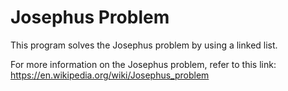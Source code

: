 # Josephus Problem

This program solves the Josephus problem by using a linked list.

For more information on the Josephus problem, refer to this link: https://en.wikipedia.org/wiki/Josephus_problem
